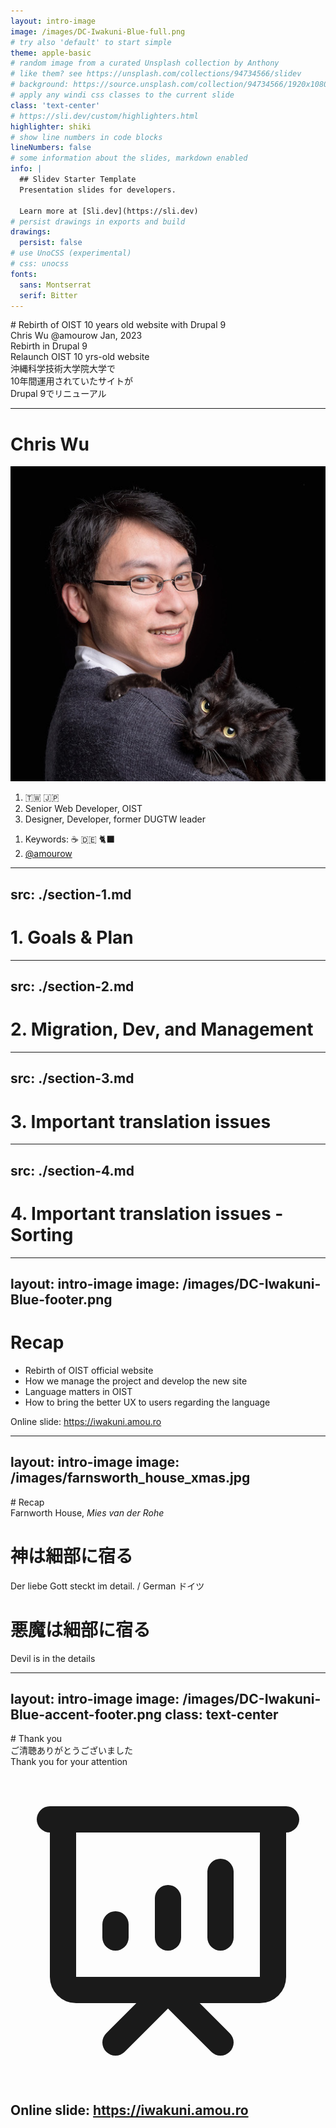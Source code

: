 ```yaml
---
layout: intro-image
image: /images/DC-Iwakuni-Blue-full.png
# try also 'default' to start simple
theme: apple-basic
# random image from a curated Unsplash collection by Anthony
# like them? see https://unsplash.com/collections/94734566/slidev
# background: https://source.unsplash.com/collection/94734566/1920x1080
# apply any windi css classes to the current slide
class: 'text-center'
# https://sli.dev/custom/highlighters.html
highlighter: shiki
# show line numbers in code blocks
lineNumbers: false
# some information about the slides, markdown enabled
info: |
  ## Slidev Starter Template
  Presentation slides for developers.

  Learn more at [Sli.dev](https://sli.dev)
# persist drawings in exports and build
drawings:
  persist: false
# use UnoCSS (experimental)
# css: unocss
fonts:
  sans: Montserrat
  serif: Bitter
---
```


<div class="hidden">
# Rebirth of OIST 10 years old website with Drupal 9
</div>

<div class="absolute bottom-4 text-sky-700">
  <span class="font-700">
    Chris Wu @amourow Jan, 2023
  </span>
</div>

<div class="text-6xl font-700 text-white self-end mt-32">
  Rebirth in Drupal 9
</div>
<div class="text-xl text-white mt-6">
  Relaunch OIST 10 yrs-old website
</div>
<div class="text-lg text-white">
  沖縄科学技術大学院大学で<br />10年間運用されていたサイトが<br />Drupal 9でリニューアル
</div>


<div class="abs-br mr-8 flex gap-2">
  <a href="https://github.com/amouro/" target="_blank" alt="GitHub"
    class="text-xl icon-btn opacity-90 !border-none !hover:text-white">
    <carbon-logo-github />
  </a>
</div>

<!--
Good afternoon, I hope you all have a good DrupalCon in Prague. In this session I'm going to talk about things around how to localize user experiences. 
Especially experience in CJK languages.

We have many tool to help with translations, but understand how to localize the user experience can make the website design better.
If you don't know CJK yet, lets embrace some culture shock; If you are or may working on websites with CJK, I hope this will be helpful.

I already regret to submit the proposal for a short session when I making the slide. There are so much to talk, let's start the journey.
-->

---

# Chris Wu

<div class="grid grid-cols-[1fr,2fr] grid-rows-2 gap-4 py-8">
  <div class="image rounded-full content-center flex flex-col">
    <img src="/images/chris_potrait.png" class="rounded-full overflow-hidden" />
  </div>
  <div class="intro flex flex-col items-start">
  <div>

  1. <span class="text-3xl">🇹🇼 🇯🇵</span>
  1. Senior Web Developer, OIST
  1. Designer, Developer, former DUGTW leader

  </div>
  <div class="mt-4">

  1. Keywords: <span class="text-3xl mt-4">☕️ 🇩🇪 🐈‍⬛</span>
  1. <a href="https://twitter.com/amourow" target="_blank" alt="GitHub"
      class="text-xl icon-btn mt-8 !border-none !hover:text-white bg-sky-600 text-white hover:bg-sky-600/80">
      <carbon-logo-twitter /> @amourow</a>
  </div>
  </div>
  <div class="pl-4">

  </div>
</div>
<!--
I'm a Taiwanese Drupal developer works in a international research institution in Japan. 
During my 14 years Drupal adventure (according to Drupal dot org), I designed and made websites in Traditional Chinese and Japanese and English.

I'm now working in a Japanese research institute which use English and Japanese as equaly important first language.
Our team always make sure the experience of both languages are well perceived. 

Next slides >>>

-->

---
layout: intro-image
image: /images/DC-Iwakuni-Blue-full.png
---

<div class="hidden">
# Disclaimer
</div>

<div class="text-2xl font-700 self-center">
  <div class="text-5xl font-700 text-white text-center my-10">
  Disclaimer
  </div>
  <div class="w-2/5 m-auto text-center px-8">
    <div class="-ml-10">
      <svg aria-hidden="true" class="w-10 h-10 text-sky-300" viewBox="0 0 24 27" fill="none" xmlns="http://www.w3.org/2000/svg"><path d="M14.017 18L14.017 10.609C14.017 4.905 17.748 1.039 23 0L23.995 2.151C21.563 3.068 20 5.789 20 8H24V18H14.017ZM0 18V10.609C0 4.905 3.748 1.038 9 0L9.996 2.151C7.563 3.068 6 5.789 6 8H9.983L9.983 18L0 18Z" fill="currentColor"/></svg>
    </div>
    <blockquote class="text-md font-semibold text-white !border-0 !bg-transparent">  
        <p>Views expressed here are solely my own and not those of the university. No part of this presentation should be considered an endorsement.</p>
    </blockquote>
    <div class="flex flex-row justify-end -mr-10">
      <svg aria-hidden="true" class="w-10 h-10 text-sky-300 transform rotate-180" viewBox="0 0 24 27" fill="none" xmlns="http://www.w3.org/2000/svg"><path d="M14.017 18L14.017 10.609C14.017 4.905 17.748 1.039 23 0L23.995 2.151C21.563 3.068 20 5.789 20 8H24V18H14.017ZM0 18V10.609C0 4.905 3.748 1.038 9 0L9.996 2.151C7.563 3.068 6 5.789 6 8H9.983L9.983 18L0 18Z" fill="currentColor"/></svg>
    </div>
  </div>
</div>


<!--
Before jumping the the topic, please noted that there is no endorsement for vendors, if I mentioned any. 

Next slide >>>
-->

---
src: ./section-1.md
---
<!-- this page will be loaded from './section-1.md' -->
# 1. Goals & Plan
---
src: ./section-2.md
---
<!-- this page will be loaded from './section-2.md' -->
# 2. Migration, Dev, and Management

---
src: ./section-3.md
---
<!-- this page will be loaded from './section-3.md' -->
# 3. Important translation issues

---
src: ./section-4.md
---
<!-- this page will be loaded from './section-4.md' -->
# 4. Important translation issues - Sorting

---
layout: intro-image
image: /images/DC-Iwakuni-Blue-footer.png
---

<div class="text-gray-700 pt-12">

# Recap

* Rebirth of OIST official website
* How we manage the project and develop the new site
* Language matters in OIST
* How to bring the better UX to users regarding the language

<div class="pt-12">

Online slide: https://iwakuni.amou.ro
</div>
</div>

---
layout: intro-image
image: /images/farnsworth_house_xmas.jpg
---

<div class="hidden">
# Recap
</div>

<div class="absolute top-10">
  <span class="font-700">
    Farnworth House, <i>Mies van der Rohe</i>
  </span>
</div>

<div class="absolute top-30 text-shadow-lg w-full">
  <div v-click-hide class="absolute top-0 w-full">
    <h1><span class="text-yellow-300">神</span>は細部に宿る</h1>
    <p>
      Der liebe <span class="text-yellow-300">Gott</span> steckt im detail. / German ドイツ 
    </p>
  </div>
  <div v-after class="absolute top-0 w-full">
    <h1><span class="text-sky-300">悪魔</span>は細部に宿る</h1>
    <p>
      <span class="text-sky-300">Devil</span> is in the details
    </p>
  </div>
</div>

<!-- * Der liebe Gott steckt im detail. - Mies van der Rohe
* 神は細部に宿る
* Devial is in the details

<div class="pt-12">
Pete Sieger
Online slide: https://iwakuni.amou.ro
</div>
</div> -->

---
layout: intro-image
image: /images/DC-Iwakuni-Blue-accent-footer.png
class: text-center
---
<div class="hidden">
# Thank you
</div>

<div class="text-5xl font-700 text-sky-600 self-end mb-8 font-serif">
  ご清聴ありがとうございました
</div>

<div class="text-4xl text-sky-700">
  Thank you for your attention
</div>
<div class="text-md text-sky-700 flex justify-center">
  <span class="flex items-center justify-center w-8 h-8 bg-sky-200 rounded-full mr-4 ring-4 ring-white dark:ring-gray-900 dark:bg-sky-900">
    <svg class="w-5 h-5 text-blue-600 dark:text-blue-300" fill="none" stroke="currentColor" viewBox="0 0 24 24" xmlns="http://www.w3.org/2000/svg"><path stroke-linecap="round" stroke-linejoin="round" stroke-width="2" d="M8 13v-1m4 1v-3m4 3V8M8 21l4-4 4 4M3 4h18M4 4h16v12a1 1 0 01-1 1H5a1 1 0 01-1-1V4z"></path></svg>
  </span>
<h2 class="font-normal leading-tight text-gray-700 dark:text-gray-100">
  Online slide: <a class=" text-sky-600 underline-dashed" href="https://iwakuni.amou.ro">https://iwakuni.amou.ro</a>
</h2>

</div>